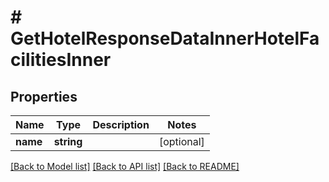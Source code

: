 # # GetHotelResponseDataInnerHotelFacilitiesInner

## Properties

Name | Type | Description | Notes
------------ | ------------- | ------------- | -------------
**name** | **string** |  | [optional]

[[Back to Model list]](../../README.md#models) [[Back to API list]](../../README.md#endpoints) [[Back to README]](../../README.md)
